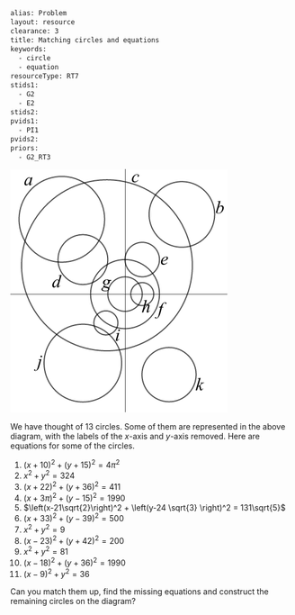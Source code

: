 ````
alias: Problem
layout: resource
clearance: 3
title: Matching circles and equations
keywords:
  - circle
  - equation
resourceType: RT7
stids1:
  - G2
  - E2
stids2:
pvids1:
  - PI1
pvids2:
priors:
  - G2_RT3

````


![Circles](missing_bw.png)

We have thought of 13 circles. Some of them are represented in the above diagram, with the labels of the $x$-axis and $y$-axis removed.  Here are equations for some of the circles.

1. $\left(x+10\right)^2 +\left(y+15\right)^2 = 4\pi ^2$
2. $x^2 + y^2 = 324$
3. $\left(x+22\right)^2 + \left(y+36\right)^2 = 411$
4. $\left(x+3\pi \right)^2 + \left(y-15\right)^2 = 1990$
5. $\left(x-21\sqrt{2}\right)^2 + \left(y-24 \sqrt{3} \right)^2 = 131\sqrt{5}$
6. $\left(x+33\right)^2 + \left(y-39\right)^2 = 500$
7. $x^2 + y^2 = 9$
8. $\left(x-23\right)^2 +\left(y+42\right)^2 = 200$
9. $x^2 + y^2 = 81$
10. $\left(x-18\right)^2 + \left(y+36\right)^2 = 1990$
11. $\left(x-9\right)^2 + y^2 = 36$

Can you match them up, find the missing equations and construct the remaining circles on the diagram?
